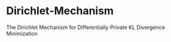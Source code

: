 # Dirichlet-Mechanism
The Dirichlet Mechanism for Differentially Private KL Divergence Minimization
